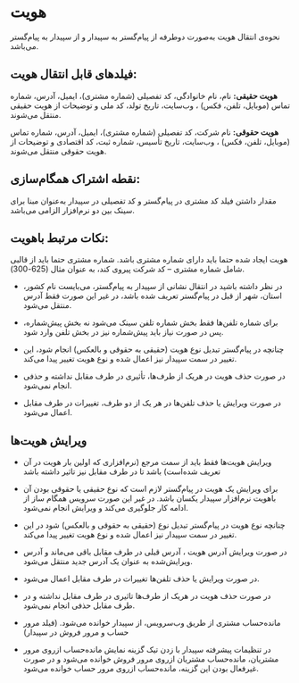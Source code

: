 # هویت 

نحوه‌ی انتقال هویت به‌صورت دوطرفه از پیام‌گستر به سپیدار و از سپیدار به پیام‌گستر می‌باشد.

## فیلدهای قابل انتقال هویت:

**هویت حقیقی:** نام، نام خانوادگی، کد تفصیلی (شماره مشتری)، ایمیل، آدرس، شماره تماس (موبایل، تلفن، فکس) ، وب‌سایت، تاریخ تولد، کد ملی و توضیحات از هویت حقیقی منتقل می‌شوند.

**هویت حقوقی:** نام شرکت، کد تفصیلی (شماره مشتری)، ایمیل، آدرس، شماره تماس (موبایل، تلفن، فکس) ، وب‌سایت، تاریخ تأسیس، شماره ثبت، کد اقتصادی و توضیحات از هویت حقوقی منتقل می‌شوند.

## نقطه اشتراک همگام‌سازی:

مقدار داشتن فیلد کد مشتری در پیام‌گستر و کد تفصیلی در سپیدار به‌عنوان مبنا برای سینک بین دو نرم‌افزار الزامی می‌باشد.

## نکات مرتبط باهویت:


هویت ایجاد شده حتما  باید دارای شماره مشتری باشد. شماره مشتری حتما باید از قالبی شامل شماره مشتری – کد شرکت پیروی کند، به عنوان مثال  (625-300).
 

-  در نظر داشته باشید در انتقال نشانی از سپیدار به پیام‌گستر، می‌بایست نام کشور، استان، شهر از قبل در پیام‌گستر تعریف شده باشد، در غیر این صورت فقط آدرس منتقل می‌شود.

- برای شماره تلفن‌ها فقط بخش شماره تلفن سینک می‌شود نه بخش پیش‌شماره،  پس در صورت نیاز باید  پیش‌شماره نیز در بخش تلفن وارد شود.

-  چنانچه در پیام‌گستر تبدیل نوع هویت (حقیقی به حقوقی و بالعکس) انجام شود، این تغییر در سمت سپیدار نیز اعمال شده و نوع هویت تغییر پیدا می‌کند.

-   در صورت حذف هویت در هریک از طرف‌ها، تأثیری در طرف مقابل نداشته و حذفی انجام نمی‌شود.

-    در صورت ویرایش یا حذف تلفن‌ها در هر یک از دو طرف، تغییرات در طرف مقابل اعمال می‌شود.


## ویرایش هویت‌ها 

- ویرایش هویت‌ها فقط باید از سمت مرجع (نرم‌افزاری که اولین بار هویت در آن تعریف‌ شده‌است) باشد تا در طرف مقابل نیز تاثیر داشته باشد

- برای ویرایش یک هویت در پیام‌گستر لازم است که نوع حقیقی یا حقوقی بودن آن باهویت نرم‌افزار سپیدار یکسان باشد. در غیر این صورت سرویس همگام ساز از ادامه کار جلوگیری می‌کند و ویرایش انجام نمی‌شود.

- چنانچه نوع هویت در پیام‌گستر تبدیل نوع (حقیقی به حقوقی و بالعکس) شود در این تغییر در سمت سپیدار نیز اعمال شده و نوع هویت تغییر پیدا می‌کند.

- در صورت ویرایش آدرس هویت ، آدرس قبلی در طرف مقابل باقی می‌ماند و آدرس ویرایش‌شده به عنوان یک آدرس جدید منتقل می‌شود.

- در صورت ویرایش یا حذف تلفن‌ها تغییرات در طرف مقابل اعمال می‌شود.

- در صورت حذف هویت در هریک از طرف‌ها  تاثیری در طرف مقابل نداشته و در  طرف مقابل حذفی انجام نمی‌شود.

-  مانده‌حساب مشتری از طریق وب‌سرویس، از سپیدار خوانده می‌شود. (فیلد مرور حساب و مرور فروش در سپیدار) 

- در تنظیمات پیشرفته سپیدار با زدن تیک گزینه نمایش مانده‌حساب ازروی مرور مشتریان، مانده‌حساب مشتریان ازروی مرور فروش خوانده می‌شود و در صورت غیرفعال بودن این گزینه، مانده‌حساب ازروی مرور حساب خوانده می‌شود. 

 
